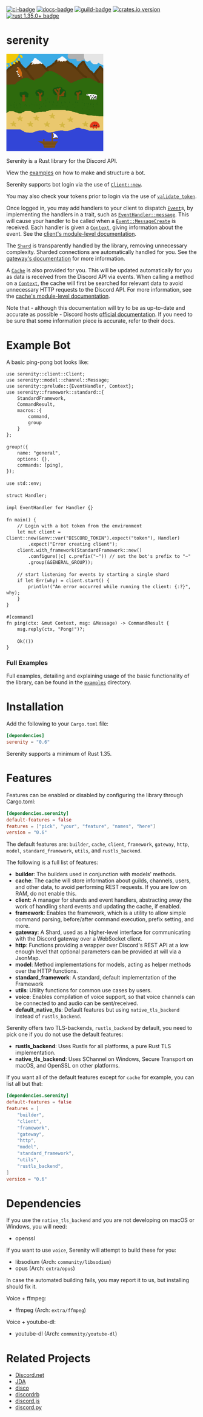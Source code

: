 [![ci-badge][]][ci] [![docs-badge][]][docs] [![guild-badge][]][guild] [![crates.io version]][crates.io link] [![rust 1.35.0+ badge]][rust 1.35.0+ link]

# serenity

![serenity logo][logo]

Serenity is a Rust library for the Discord API.

View the [examples] on how to make and structure a bot.

Serenity supports bot login via the use of [`Client::new`].

You may also check your tokens prior to login via the use of
[`validate_token`].

Once logged in, you may add handlers to your client to dispatch [`Event`]s,
by implementing the handlers in a trait, such as [`EventHandler::message`].
This will cause your handler to be called when a [`Event::MessageCreate`] is
received. Each handler is given a [`Context`], giving information about the
event. See the [client's module-level documentation].

The [`Shard`] is transparently handled by the library, removing
unnecessary complexity. Sharded connections are automatically handled for
you. See the [gateway's documentation][gateway docs] for more information.

A [`Cache`] is also provided for you. This will be updated automatically for
you as data is received from the Discord API via events. When calling a
method on a [`Context`], the cache will first be searched for relevant data
to avoid unnecessary HTTP requests to the Discord API. For more information,
see the [cache's module-level documentation][cache docs].

Note that - although this documentation will try to be as up-to-date and
accurate as possible - Discord hosts [official documentation][discord docs]. If
you need to be sure that some information piece is accurate, refer to their
docs.

# Example Bot

A basic ping-pong bot looks like:

```rust,ignore
use serenity::client::Client;
use serenity::model::channel::Message;
use serenity::prelude::{EventHandler, Context};
use serenity::framework::standard::{
    StandardFramework,
    CommandResult,
    macros::{
        command,
        group
    }
};

group!({
    name: "general",
    options: {},
    commands: [ping],
});

use std::env;

struct Handler;

impl EventHandler for Handler {}

fn main() {
    // Login with a bot token from the environment
    let mut client = Client::new(&env::var("DISCORD_TOKEN").expect("token"), Handler)
        .expect("Error creating client");
    client.with_framework(StandardFramework::new()
        .configure(|c| c.prefix("~")) // set the bot's prefix to "~"
        .group(&GENERAL_GROUP));

    // start listening for events by starting a single shard
    if let Err(why) = client.start() {
        println!("An error occurred while running the client: {:?}", why);
    }
}

#[command]
fn ping(ctx: &mut Context, msg: &Message) -> CommandResult {
    msg.reply(ctx, "Pong!")?;

    Ok(())
}

```

### Full Examples

Full examples, detailing and explaining usage of the basic functionality of the
library, can be found in the [`examples`] directory.

# Installation

Add the following to your `Cargo.toml` file:

```toml
[dependencies]
serenity = "0.6"
```

Serenity supports a minimum of Rust 1.35.

# Features

Features can be enabled or disabled by configuring the library through
Cargo.toml:

```toml
[dependencies.serenity]
default-features = false
features = ["pick", "your", "feature", "names", "here"]
version = "0.6"
```

The default features are: `builder`, `cache`, `client`, `framework`, `gateway`,
`http`, `model`, `standard_framework`, `utils`, and `rustls_backend`.

The following is a full list of features:

- **builder**: The builders used in conjunction with models' methods.
- **cache**: The cache will store information about guilds, channels, users, and
other data, to avoid performing REST requests. If you are low on RAM, do not
enable this.
- **client**: A manager for shards and event handlers, abstracting away the
work of handling shard events and updating the cache, if enabled.
- **framework**: Enables the framework, which is a utility to allow simple
command parsing, before/after command execution, prefix setting, and more.
- **gateway**: A Shard, used as a higher-level interface for communicating with
the Discord gateway over a WebSocket client.
- **http**: Functions providing a wrapper over Discord's REST API at a low
enough level that optional parameters can be provided at will via a JsonMap.
- **model**: Method implementations for models, acting as helper methods over
the HTTP functions.
- **standard_framework**: A standard, default implementation of the Framework
- **utils**: Utility functions for common use cases by users.
- **voice**: Enables compilation of voice support, so that voice channels can be
connected to and audio can be sent/received.
- **default_native_tls**: Default features but using `native_tls_backend`
instead of `rustls_backend`.

Serenity offers two TLS-backends, `rustls_backend` by default, you need to pick
one if you do not use the default features:

- **rustls_backend**: Uses Rustls for all platforms, a pure Rust
TLS implementation.
- **native_tls_backend**: Uses SChannel on Windows, Secure Transport on macOS,
and OpenSSL on other platforms.


If you want all of the default features except for `cache` for example, you can
list all but that:

```toml
[dependencies.serenity]
default-features = false
features = [
    "builder",
    "client",
    "framework",
    "gateway",
    "http",
    "model",
    "standard_framework",
    "utils",
    "rustls_backend",
]
version = "0.6"
```

# Dependencies

If you use the `native_tls_backend` and you are not developing on macOS or Windows, you will need:

- openssl

If you want to use `voice`, Serenity will attempt to build these for you:

- libsodium (Arch: `community/libsodium`)
- opus (Arch: `extra/opus`)

In case the automated building fails, you may report it to us, but installing should fix it.

Voice + ffmpeg:

- ffmpeg (Arch: `extra/ffmpeg`)

Voice + youtube-dl:

- youtube-dl (Arch: `community/youtube-dl`)

# Related Projects

- [Discord.net][library:Discord.net]
- [JDA][library:JDA]
- [disco][library:disco]
- [discordrb][library:discordrb]
- [discord.js][library:discord.js]
- [discord.py][library:discord.py]

[`Cache`]: https://docs.rs/serenity/*/serenity/cache/struct.Cache.html
[`Client::new`]: https://docs.rs/serenity/*/serenity/client/struct.Client.html#method.new
[`EventHandler::message`]: https://docs.rs/serenity/*/serenity/client/trait.EventHandler.html#method.message
[`Context`]: https://docs.rs/serenity/*/serenity/client/struct.Context.html
[`Event`]: https://docs.rs/serenity/*/serenity/model/event/enum.Event.html
[`Event::MessageCreate`]: https://docs.rs/serenity/*/serenity/model/event/enum.Event.html#variant.MessageCreatef
[`Shard`]: https://docs.rs/serenity/*/serenity/gateway/struct.Shard.html
[`examples`]: https://github.com/serenity-rs/serenity/blob/current/examples
[`rest`]: https://docs.rs/serenity/*/serenity/client/rest/index.html
[`validate_token`]: https://docs.rs/serenity/*/serenity/client/fn.validate_token.html
[cache docs]: https://docs.rs/serenity/*/serenity/cache/index.html
[ci]: https://dev.azure.com/serenity-org/serenity/_build?definitionId=1
[ci-badge]: https://img.shields.io/azure-devops/build/serenity-org/1ce9579e-03bc-499f-9302-4180a2dfec6f/1/v0.6.x.svg?style=flat-square
[client's module-level documentation]: https://docs.rs/serenity/*/serenity/client/index.html
[crates.io link]: https://crates.io/crates/serenity
[crates.io version]: https://img.shields.io/crates/v/serenity.svg?style=flat-square
[discord docs]: https://discordapp.com/developers/docs/intro
[docs]: https://docs.rs/serenity
[docs-badge]: https://img.shields.io/badge/docs-online-5023dd.svg?style=flat-square
[examples]: https://github.com/serenity-rs/serenity/tree/current/examples
[gateway docs]: https://docs.rs/serenity/*/serenity/gateway/index.html
[guild]: https://discord.gg/WBdGJCc
[guild-badge]: https://img.shields.io/discord/381880193251409931.svg?style=flat-square&colorB=7289DA
[library:Discord.net]: https://github.com/RogueException/Discord.Net
[library:JDA]: https://github.com/DV8FromTheWorld/JDA
[library:disco]: https://github.com/b1naryth1ef/disco
[library:discordrb]: https://github.com/meew0/discordrb
[library:discord.js]: https://github.com/hydrabolt/discord.js
[library:discord.py]: https://github.com/Rapptz/discord.py
[logo]: https://raw.githubusercontent.com/serenity-rs/serenity/current/logo.png
[rust 1.35.0+ badge]: https://img.shields.io/badge/rust-1.35.0+-93450a.svg?style=flat-square
[rust 1.35.0+ link]: https://blog.rust-lang.org/2019/05/23/Rust-1.35.0.html
